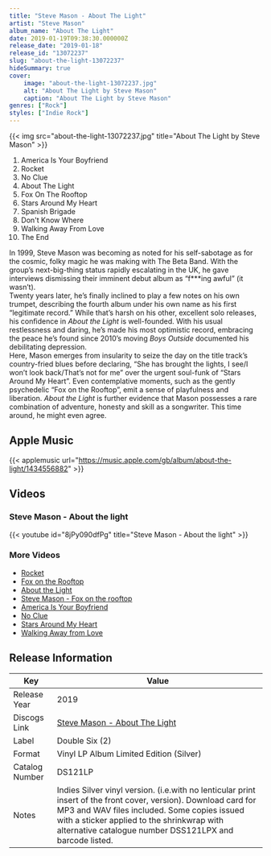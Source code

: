 ```yaml
---
title: "Steve Mason - About The Light"
artist: "Steve Mason"
album_name: "About The Light"
date: 2019-01-19T09:38:30.000000Z
release_date: "2019-01-18"
release_id: "13072237"
slug: "about-the-light-13072237"
hideSummary: true
cover:
    image: "about-the-light-13072237.jpg"
    alt: "About The Light by Steve Mason"
    caption: "About The Light by Steve Mason"
genres: ["Rock"]
styles: ["Indie Rock"]
---
```


{{< img src="about-the-light-13072237.jpg" title="About The Light by Steve Mason" >}}

<!-- section break -->

1. America Is Your Boyfriend
2. Rocket
3. No Clue
4. About The Light
5. Fox On The Rooftop
6. Stars Around My Heart
7. Spanish Brigade
8. Don't Know Where
9. Walking Away From Love
10. The End

<!-- section break -->


In 1999, Steve Mason was becoming as noted for his self-sabotage as for the cosmic, folky magic he was making with The Beta Band. With the group’s next-big-thing status rapidly escalating in the UK, he gave interviews dismissing their imminent debut album as “f***ing awful” (it wasn’t).<br />
Twenty years later, he’s finally inclined to play a few notes on his own trumpet, describing the fourth album under his own name as his first “legitimate record.” While that’s harsh on his other, excellent solo releases, his confidence in <i>About the Light</i> is well-founded. With his usual restlessness and daring, he’s made his most optimistic record, embracing the peace he’s found since 2010’s moving <i>Boys Outside</i> documented his debilitating depression.<br />
Here, Mason emerges from insularity to seize the day on the title track’s country-fried blues before declaring, “She has brought the lights, I see/I won’t look back/That’s not for me” over the urgent soul-funk of “Stars Around My Heart”. Even contemplative moments, such as the gently psychedelic “Fox on the Rooftop”, emit a sense of playfulness and liberation. <i>About the Light</i> is further evidence that Mason possesses a rare combination of adventure, honesty and skill as a songwriter. This time around, he might even agree.



## Apple Music
{{< applemusic url="https://music.apple.com/gb/album/about-the-light/1434556882" >}}





## Videos
### Steve Mason - About  the light
{{< youtube id="8jPy090dfPg" title="Steve Mason - About  the light" >}}<br>

### More Videos

- [Rocket](https://www.youtube.com/watch?v=3ko96ZE8lvk)
- [Fox on the Rooftop](https://www.youtube.com/watch?v=gjNO4fSv4hM)
- [About the Light](https://www.youtube.com/watch?v=iNq9vi7w1CA)
- [Steve Mason - Fox on the rooftop](https://www.youtube.com/watch?v=HPgygTsLH-A)
- [America Is Your Boyfriend](https://www.youtube.com/watch?v=qkLt8csF5eI)
- [No Clue](https://www.youtube.com/watch?v=jcrD5EBKhw4)
- [Stars Around My Heart](https://www.youtube.com/watch?v=KLxAlOobhf4)
- [Walking Away from Love](https://www.youtube.com/watch?v=9SfZEou56sU)


## Release Information
|  Key           | Value                                                |
| ---------------| ---------------------------------------------------- |
| Release Year   | 2019                                   |
| Discogs Link   | [Steve Mason - About The Light](https://www.discogs.com/release/13072237-Steve-Mason-About-The-Light) |
| Label          | Double Six (2) |
| Format         | Vinyl LP Album Limited Edition (Silver) |
| Catalog Number | DS121LP |
| Notes | Indies Silver vinyl version.  (i.e.with no lenticular print insert of the front cover, version).  Download card for MP3 and WAV files included.  Some copies issued with a sticker applied to the shrinkwrap with alternative catalogue number DSS121LPX and barcode listed. |